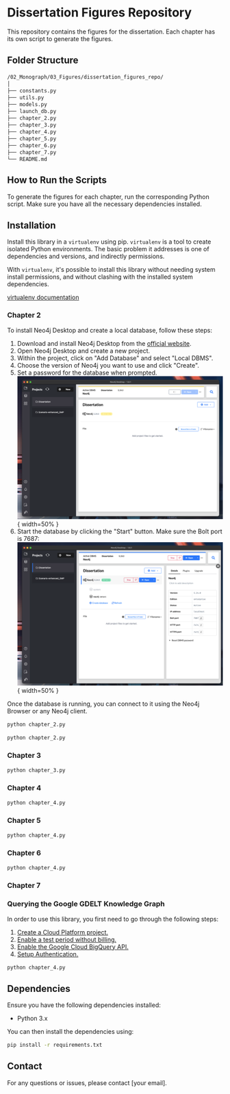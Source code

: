 # Dissertation Figures Repository

This repository contains the figures for the dissertation. Each chapter has its own script to generate the figures.

## Folder Structure

```
/02_Monograph/03_Figures/dissertation_figures_repo/
│
├── constants.py
├── utils.py
├── models.py
├── launch_db.py
├── chapter_2.py
├── chapter_3.py
├── chapter_4.py
├── chapter_5.py
├── chapter_6.py
├── chapter_7.py
└── README.md
```

## How to Run the Scripts

To generate the figures for each chapter, run the corresponding Python script. Make sure you have all the necessary dependencies installed.


## Installation

Install this library in a `virtualenv` using pip. `virtualenv` is a tool to create isolated Python environments. The basic problem it addresses is one of dependencies and versions, and indirectly permissions.

With `virtualenv`, it's possible to install this library without needing system install permissions, and without clashing with the installed system dependencies.

[virtualenv documentation](https://virtualenv.pypa.io)

### Chapter 2
To install Neo4j Desktop and create a local database, follow these steps:

1. Download and install Neo4j Desktop from the [official website](https://neo4j.com/download/).
2. Open Neo4j Desktop and create a new project.
3. Within the project, click on "Add Database" and select "Local DBMS".
4. Choose the version of Neo4j you want to use and click "Create".
5. Set a password for the database when prompted.
![Neo4j Database Setup](figures/neo4j_db_new.png){ width=50% }
6. Start the database by clicking the "Start" button. Make sure the Bolt port is 7687:
![Neo4j Database Setup](figures/neo4j_db_started.png){ width=50% }

Once the database is running, you can connect to it using the Neo4j Browser or any Neo4j client.

```bash
python chapter_2.py
```
```bash
python chapter_2.py
```

### Chapter 3

```bash
python chapter_3.py
```

### Chapter 4

```bash
python chapter_4.py
```
### Chapter 5

```bash
python chapter_4.py
```

### Chapter 6

```bash
python chapter_4.py
```

### Chapter 7


### Querying the Google GDELT Knowledge Graph

In order to use this library, you first need to go through the following steps:

1. [Create a Cloud Platform project.](https://console.cloud.google.com/project)
2. [Enable a test period without billing.](https://cloud.google.com/billing/docs/how-to/modify-project#enable_billing_for_a_project)
3. [Enable the Google Cloud BigQuery API.](https://cloud.google.com/bigquery)
4. [Setup Authentication.](https://googleapis.dev/python/google-api-core/latest/auth.html)

```bash
python chapter_4.py
```


## Dependencies

Ensure you have the following dependencies installed:

- Python 3.x

You can then install the dependencies using:

```bash
pip install -r requirements.txt
```

## Contact

For any questions or issues, please contact [your email].
